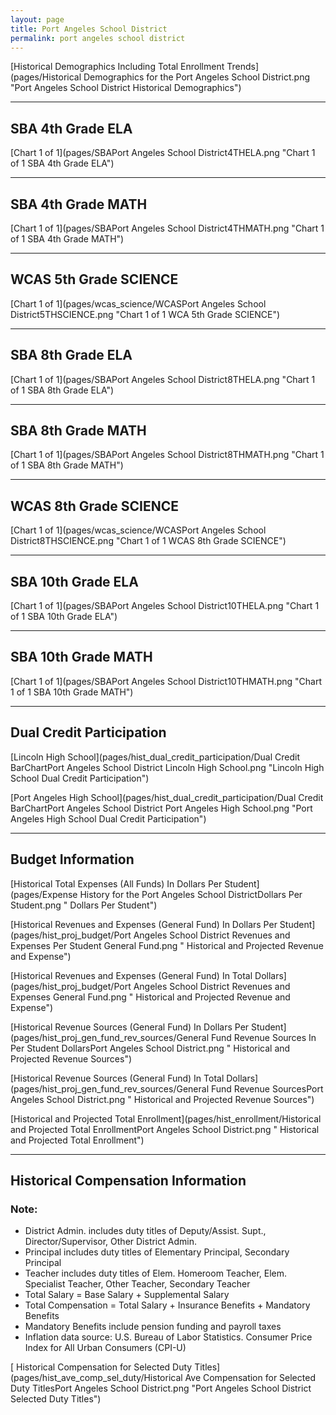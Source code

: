 ```yaml
---
layout: page
title: Port Angeles School District
permalink: port angeles school district
---
```



[Historical Demographics Including Total Enrollment Trends](pages/Historical Demographics for the Port Angeles School District.png "Port Angeles School District Historical Demographics")

___

## SBA 4th Grade ELA

[Chart 1 of 1](pages/SBAPort Angeles School District4THELA.png "Chart 1 of 1 SBA 4th Grade ELA")


___

## SBA 4th Grade MATH

[Chart 1 of 1](pages/SBAPort Angeles School District4THMATH.png "Chart 1 of 1 SBA 4th Grade MATH")


___

## WCAS 5th Grade SCIENCE

[Chart 1 of 1](pages/wcas_science/WCASPort Angeles School District5THSCIENCE.png "Chart 1 of 1 WCA 5th Grade SCIENCE")


___

## SBA 8th Grade ELA

[Chart 1 of 1](pages/SBAPort Angeles School District8THELA.png "Chart 1 of 1 SBA 8th Grade ELA")


___

## SBA 8th Grade MATH

[Chart 1 of 1](pages/SBAPort Angeles School District8THMATH.png "Chart 1 of 1 SBA 8th Grade MATH")


___

## WCAS 8th Grade SCIENCE

[Chart 1 of 1](pages/wcas_science/WCASPort Angeles School District8THSCIENCE.png "Chart 1 of 1 WCAS 8th Grade SCIENCE")


___

## SBA 10th Grade ELA

[Chart 1 of 1](pages/SBAPort Angeles School District10THELA.png "Chart 1 of 1 SBA 10th Grade ELA")


___

## SBA 10th Grade MATH

[Chart 1 of 1](pages/SBAPort Angeles School District10THMATH.png "Chart 1 of 1 SBA 10th Grade MATH")


___

## Dual Credit Participation

[Lincoln High School](pages/hist_dual_credit_participation/Dual Credit BarChartPort Angeles School District Lincoln High School.png "Lincoln High School Dual Credit Participation")

[Port Angeles High School](pages/hist_dual_credit_participation/Dual Credit BarChartPort Angeles School District Port Angeles High School.png "Port Angeles High School Dual Credit Participation")


___

## Budget Information

[Historical Total Expenses (All Funds) In Dollars Per Student](pages/Expense History for the Port Angeles School DistrictDollars Per Student.png " Dollars Per Student")

[Historical Revenues and Expenses (General Fund) In Dollars Per Student](pages/hist_proj_budget/Port Angeles School District Revenues and Expenses Per Student General Fund.png " Historical and Projected Revenue and Expense")

[Historical Revenues and Expenses (General Fund) In Total Dollars](pages/hist_proj_budget/Port Angeles School District Revenues and Expenses General Fund.png " Historical and Projected Revenue and Expense")

[Historical Revenue Sources (General Fund) In Dollars Per Student](pages/hist_proj_gen_fund_rev_sources/General Fund Revenue Sources In Per Student DollarsPort Angeles School District.png " Historical and Projected Revenue Sources")

[Historical Revenue Sources (General Fund) In Total Dollars](pages/hist_proj_gen_fund_rev_sources/General Fund Revenue SourcesPort Angeles School District.png " Historical and Projected Revenue Sources")

[Historical and Projected Total Enrollment](pages/hist_enrollment/Historical and Projected Total EnrollmentPort Angeles School District.png " Historical and Projected Total Enrollment")


___

## Historical Compensation Information
### Note:
- District Admin. includes duty titles of Deputy/Assist. Supt., Director/Supervisor, Other District Admin.
- Principal includes duty titles of Elementary Principal, Secondary Principal
- Teacher includes duty titles of Elem. Homeroom Teacher, Elem. Specialist Teacher, Other Teacher, Secondary Teacher
- Total Salary = Base Salary + Supplemental Salary
- Total Compensation = Total Salary + Insurance Benefits + Mandatory Benefits
- Mandatory Benefits include pension funding and payroll taxes
- Inflation data source: U.S. Bureau of Labor Statistics. Consumer Price Index for All Urban Consumers (CPI-U)

[ Historical Compensation for Selected Duty Titles](pages/hist_ave_comp_sel_duty/Historical Ave Compensation for Selected Duty TitlesPort Angeles School District.png "Port Angeles School District Selected Duty Titles")

